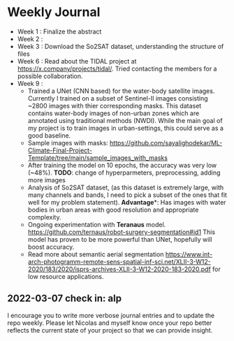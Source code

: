 # Weekly Journal

- Week 1 : Finalize the abstract
- Week 2 :
- Week 3 : Download the So2SAT dataset, understanding the structure of files
- Week 6 : Read about the TIDAL project at https://x.company/projects/tidal/. Tried contacting the members for a possible collaboration.
- Week 9 : 
  - Trained a UNet (CNN based) for the water-body satellite images. Currently I trained on a subset of Sentinel-II images consisting ~2800 images with thier corresponding masks. This dataset contains water-body images of non-urban zones which are annotated using traditional methods (NWDI). While the main goal of my project is to train images in urban-settings, this could serve as a good baseline.
  - Sample images with masks: https://github.com/sayalighodekar/ML-Climate-Final-Project-Template/tree/main/sample_images_with_masks
  - After training the model on 10 epochs, the accuracy was very low (~48%). **TODO**: change of hyperparmeters, preprocessing, adding more images  
  - Analysis of So2SAT dataset, (as this dataset is extremely large, with many channels and bands, I need to pick a subset of the ones that fit well for my problem statement). **Advantage***: Has images with water bodies in urban areas with good resolution and appropriate complexity. 
  -  Ongoing experimentation with **Teranaus** model. https://github.com/ternaus/robot-surgery-segmentation#id1 This model has proven to be more powerful than UNet, hopefully will boost accuracy.
  -  Read more about semantic aerial segmentation https://www.int-arch-photogramm-remote-sens-spatial-inf-sci.net/XLII-3-W12-2020/183/2020/isprs-archives-XLII-3-W12-2020-183-2020.pdf for low resource applications.

## 2022-03-07 check in: alp

I encourage you to write more verbose journal entries and to update the repo weekly. Please let Nicolas and myself know once your repo better reflects the current state of your project so that we can provide insight.
